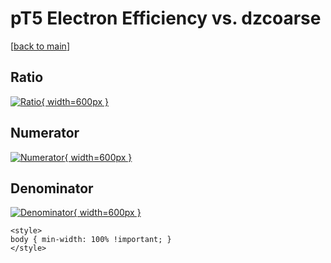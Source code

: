 # pT5 Electron Efficiency vs. dzcoarse

[[back to main](./)]



## Ratio

[![Ratio](../mtv/var/pT5_11_eff_dzcoarse.png){ width=600px }](../mtv/var/pT5_11_eff_dzcoarse.pdf)

## Numerator

[![Numerator](../mtv/num/pT5_11_eff_dzcoarse_num.png){ width=600px }](../mtv/num/pT5_11_eff_dzcoarse_num.pdf)

## Denominator

[![Denominator](../mtv/den/pT5_11_eff_dzcoarse_den.png){ width=600px }](../mtv/den/pT5_11_eff_dzcoarse_den.pdf)


``` {=html}
<style>
body { min-width: 100% !important; }
</style>
```
